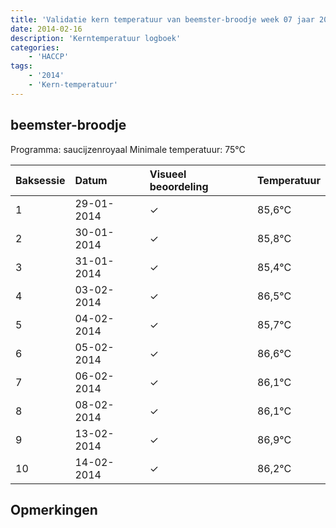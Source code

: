 ```yaml
---
title: 'Validatie kern temperatuur van beemster-broodje week 07 jaar 2014'
date: 2014-02-16
description: 'Kerntemperatuur logboek'
categories:
    - 'HACCP'
tags:
    - '2014'
    - 'Kern-temperatuur'
---
```


## beemster-broodje

Programma: saucijzenroyaal
Minimale temperatuur: 75°C

| Baksessie | Datum | Visueel beoordeling | Temperatuur |
|:---|:---|:---|:---|
| 1 | 29-01-2014 | &check; | 85,6°C |
| 2 | 30-01-2014 | &check; | 85,8°C |
| 3 | 31-01-2014 | &check; | 85,4°C |
| 4 | 03-02-2014 | &check; | 86,5°C |
| 5 | 04-02-2014 | &check; | 85,7°C |
| 6 | 05-02-2014 | &check; | 86,6°C |
| 7 | 06-02-2014 | &check; | 86,1°C |
| 8 | 08-02-2014 | &check; | 86,1°C |
| 9 | 13-02-2014 | &check; | 86,9°C |
| 10 | 14-02-2014 | &check; | 86,2°C |

## Opmerkingen


